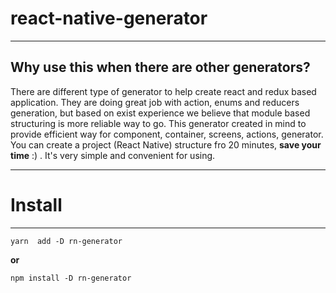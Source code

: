 # react-native-generator
----------



Why use this when there are other generators?
-------------
There are different type of generator to help create react and redux based application. They are doing great job with action, enums and reducers generation, but based on exist experience we believe that module based structuring is more reliable way to go. This generator created in mind to provide efficient way for  component, container, screens, actions, generator. You can create a  project (React Native) structure fro 20 minutes, **save your time** :) . It's very simple and convenient for using.

----------


# Install
---

    yarn  add -D rn-generator

**or**

    npm install -D rn-generator




